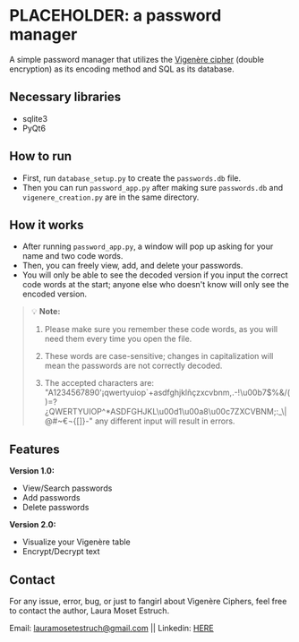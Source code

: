 # PLACEHOLDER: a password manager
A simple password manager that utilizes the [Vigenère cipher](https://en.wikipedia.org/wiki/Vigen%C3%A8re_cipher) (double encryption) as its encoding method and SQL as its database.

## Necessary libraries
- sqlite3
- PyQt6

## How to run
- First, run `database_setup.py` to create the `passwords.db` file.
- Then you can run `password_app.py` after making sure `passwords.db` and `vigenere_creation.py` are in the same directory.

## How it works

- After running `password_app.py`, a window will pop up asking for your name and two code words.
- Then, you can freely view, add, and delete your passwords.
- You will only be able to see the decoded version if you input the correct code words at the start; anyone else who doesn't know will only see the encoded version.
> 💡 **Note:**
> 1. Please make sure you remember these code words, as you will need them every time you open the file.
> 
> 2. These words are case-sensitive; changes in capitalization will mean the passwords are not correctly decoded.
> 
> 3. The accepted characters are: "A1234567890'¡qwertyuiop`+asdfghjklñçzxcvbnm,.-!\u00b7$%&/()=?¿QWERTYUIOP^*ASDFGHJKL\u00d1\u00a8\u00c7ZXCVBNM;:_\\|@#~€¬{[]}-" any different input will result in errors.


## Features
**Version 1.0:**
- View/Search passwords
- Add passwords
- Delete passwords

**Version 2.0:**
- Visualize your Vigenère table
- Encrypt/Decrypt text

## Contact
For any issue, error, bug, or just to fangirl about Vigenère Ciphers, feel free to contact the author, Laura Moset Estruch. 

Email: lauramosetestruch@gmail.com || Linkedin: [HERE](https://www.linkedin.com/in/laura-moset-estruch-56b452237/)
